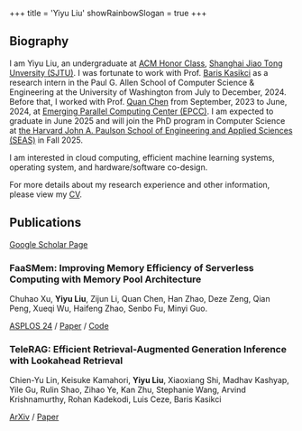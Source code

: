 +++
title = 'Yiyu Liu'
showRainbowSlogan = true
+++

## Biography

I am Yiyu Liu, an undergraduate at
[ACM Honor Class][acm-class], [Shanghai Jiao Tong Unversity (SJTU)][sjtu].
I was fortunate to work with Prof. [Baris Kasikci][baris] as a
research intern in the Paul G. Allen School of Computer Science & Engineering
at the University of Washington from July to December, 2024. Before that,
I worked with Prof. [Quan Chen][quan-chen] from September, 2023 to June, 2024,
at [Emerging Parallel Computing Center (EPCC)][epcc]. I am expected to
graduate in June 2025 and will join the PhD program in Computer Science at
[the Harvard John A. Paulson School of Engineering and Applied Sciences (SEAS)][harvard-seas]
in Fall 2025.

[acm-class]: https://acm.sjtu.edu.cn/
[sjtu]: https://sjtu.edu.cn/
[quan-chen]: https://www.cs.sjtu.edu.cn/~chen-quan/index_EN.html/
[epcc]: http://epcc.sjtu.edu.cn/
[baris]: https://homes.cs.washington.edu/~baris/
[harvard-seas]: https://www.seas.harvard.edu/

I am interested in cloud computing, efficient machine learning systems,
operating system, and hardware/software co-design.

For more details about my research experience and other information, please
view my [CV][cv].

[cv]: /CV.pdf

## Publications

[Google Scholar Page][google-scholar-page]

[google-scholar-page]: https://scholar.google.com/citations?user=HMG29HMAAAAJ

### FaaSMem: Improving Memory Efficiency of Serverless Computing with Memory Pool Architecture

Chuhao Xu, **Yiyu Liu**, Zijun Li, Quan Chen, Han Zhao, Deze Zeng,
Qian Peng, Xueqi Wu, Haifeng Zhao, Senbo Fu, Minyi Guo.

[ASPLOS 24][asplos24] / [Paper][faasmem-paper] / [Code][faasmem-code]

[asplos24]: https://www.asplos-conference.org/asplos2024/
[faasmem-paper]: https://doi.org/10.1145/3620666.3651355
[faasmem-code]: https://github.com/BarrinXu/FaaSMem

### TeleRAG: Efficient Retrieval-Augmented Generation Inference with Lookahead Retrieval

Chien-Yu Lin, Keisuke Kamahori, **Yiyu Liu**, Xiaoxiang Shi, Madhav Kashyap,
Yile Gu, Rulin Shao, Zihao Ye, Kan Zhu, Stephanie Wang, Arvind Krishnamurthy,
Rohan Kadekodi, Luis Ceze, Baris Kasikci

[ArXiv][arxiv] / [Paper][telerag-paper]

[arxiv]: https://arxiv.org/abs/2502.20969
[telerag-paper]: https://arxiv.org/pdf/2502.20969
